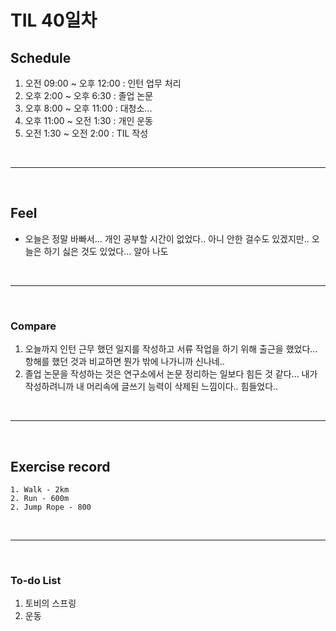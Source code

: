 # TIL 40일차

 ## Schedule
 1) 오전 09:00 ~ 오후 12:00 : 인턴 업무 처리
 2) 오후 2:00 ~ 오후 6:30 : 졸업 논문
 3) 오후 8:00 ~ 오후 11:00 : 대청소...
 4) 오후 11:00 ~ 오전 1:30 : 개인 운동
 5) 오전 1:30 ~ 오전 2:00 : TIL 작성

<br />
<hr>
<br />

## Feel
  - 오늘은 정말 바빠서... 개인 공부할 시간이 없었다.. 아니 안한 걸수도 있겠지만.. 오늘은 하기 싫은 것도 있었다... 알아 나도

<br />
<hr>
<br />

### Compare
  1. 오늘까지 인턴 근무 했던 일지를 작성하고 서류 작업을 하기 위해 출근을 했었다... 항해를 했던 것과 비교하면 뭔가 밖에 나가니까 신나네..
  2. 졸업 논문을 작성하는 것은 연구소에서 논문 정리하는 일보다 힘든 것 같다... 내가 작성하려니까 내 머리속에 글쓰기 능력이 삭제된 느낌이다.. 힘들었다..

<br />
<hr>
<br />

## Exercise record

    1. Walk - 2km
    2. Run - 600m
    2. Jump Rope - 800

<br />
<hr>
<br />


### To-do List 
  1. 토비의 스프링
  2. 운동
